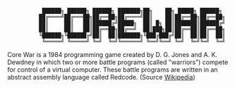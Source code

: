                ██████╗ ██████╗ ██████╗ ███████╗██╗    ██╗ █████╗ ██████╗
              ██╔════╝██╔═══██╗██╔══██╗██╔════╝██║    ██║██╔══██╗██╔══██╗
              ██║     ██║   ██║██████╔╝█████╗  ██║ █╗ ██║███████║██████╔╝
              ██║     ██║   ██║██╔══██╗██╔══╝  ██║███╗██║██╔══██║██╔══██╗
              ╚██████╗╚██████╔╝██║  ██║███████╗╚███╔███╔╝██║  ██║██║  ██║
               ╚═════╝ ╚═════╝ ╚═╝  ╚═╝╚══════╝ ╚══╝╚══╝ ╚═╝  ╚═╝╚═╝  ╚═╝

Core War is a 1984 programming game created by D. G. Jones and A. K. Dewdney in which two or more battle programs (called "warriors") compete for control of a virtual computer. These battle programs are written in an abstract assembly language called Redcode. (Source [Wikipedia](https://en.wikipedia.org/wiki/Core_War))
